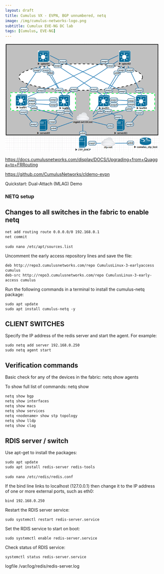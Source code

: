 ```yaml
---
layout: draft
title: Cumulus VX - EVPN, BGP unnumbered, netq
image: /img/cumulus-networks-logo.png
subtitle: Cumulux EVE-NG DC lab
tags: [Cumulus, EVE-NG]
---
```

![Cumulus Fabirc](/img/cumulus-DC.png)

https://docs.cumulusnetworks.com/display/DOCS/Upgrading+from+Quagga+to+FRRouting


https://github.com/CumulusNetworks/cldemo-evpn

Quickstart: Dual-Attach (MLAG) Demo

### NETQ setup

## Changes to all switches in the fabric to enable netq

	net add routing route 0.0.0.0/0 192.168.0.1
	net commit

	sudo nano /etc/apt/sources.list

Uncomment the early access repository lines and save the file:

	deb http://repo3.cumulusnetworks.com/repo CumulusLinux-3-earlyaccess cumulus
	deb-src http://repo3.cumulusnetworks.com/repo CumulusLinux-3-early-access cumulus

Run the following commands in a terminal to install the cumulus-netq package:

	sudo apt update
	sudo apt install cumulus-netq -y


## CLIENT SWITCHES

Specify the IP address of the redis server and start the agent. 
For example:

	sudo netq add server 192.168.0.250
	sudo netq agent start

## Verification commands

Basic check for any of the devices in the fabric:
	netq show agents

To show full list of commands:
  netq show 

	netq show bgp
	netq show interfaces
	netq show macs
	netq show services
	netq <nodename> show stp topology
	netq show lldp
	netq show clag


## RDIS server / switch

Use apt-get to install the packages:

	sudo apt update
	sudo apt install redis-server redis-tools

	sudo nano /etc/redis/redis.conf

If the bind line links to localhost (127.0.0.1) then change it to the IP address of one or more external ports, such as eth0:
	
	bind 192.168.0.250

Restart the RDIS server service:

	sudo systemctl restart redis-server.service
	
Set the RDIS service to start on boot:

	sudo systemctl enable redis-server.service

Check status of RDIS service:

	systemctl status redis-server.service

logfile /var/log/redis/redis-server.log
